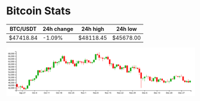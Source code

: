 # Bitcoin Stats

BTC/USDT|24h change|24h high|24h low|
|---|---|---|---|
|$47418.84|-1.09%|$48118.45|$45678.00|

<img src="./chart.svg">

